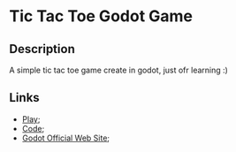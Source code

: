 # Tic Tac Toe Godot Game

## Description

A simple tic tac toe game create in godot, just ofr learning :)

## Links

- [Play](https://master.dic2bbjrb31lb.amplifyapp.com/src/Games/TicTacToe/index.html);
- [Code](https://bitbucket.org/201flaviosilva/tic-tac-toe-godot/);
- [Godot Official Web Site](https://godotengine.org/);
